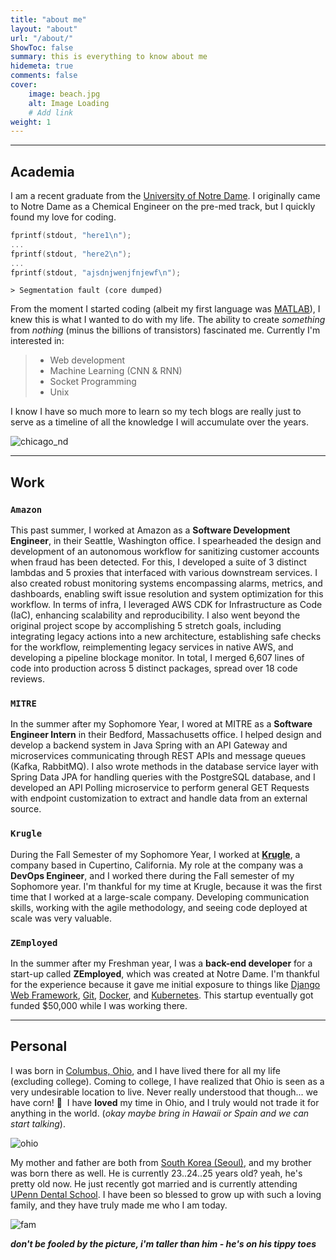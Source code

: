 ```yaml
---
title: "about me"
layout: "about"
url: "/about/"
ShowToc: false
summary: this is everything to know about me
hidemeta: true
comments: false
cover:
    image: beach.jpg
    alt: Image Loading
    # Add link
weight: 1
---
```


---

## Academia

I am a recent graduate from the [University of Notre Dame](https://nd.edu). I originally came to Notre Dame as a Chemical Engineer on the pre-med track, but I quickly found my love for coding.

```C
fprintf(stdout, "here1\n");
...
fprintf(stdout, "here2\n");
...
fprintf(stdout, "ajsdnjwenjfnjewf\n");
```

`> Segmentation fault (core dumped)`

From the moment I started coding (albeit my first language was [MATLAB](https://www.quora.com/Why-is-MATLAB-so-bad)), I knew this is what I wanted to do with my life. The ability to create _something_ from _nothing_ (minus the billions of transistors) fascinated me.
Currently I'm interested in:

> - Web development
> - Machine Learning (CNN & RNN)
> - Socket Programming
> - Unix

I know I have so much more to learn so my tech blogs are really just to serve as a timeline of all the knowledge I will accumulate over the years.

![chicago_nd](/chicago_nd.png)

---

## Work

### `Amazon`

This past summer, I worked at Amazon as a **Software Development Engineer**, in their Seattle, Washington office. I spearheaded the design and development of an autonomous workflow for sanitizing customer accounts when fraud has been detected. For this, I developed a suite of 3 distinct lambdas and 5 proxies that interfaced with various downstream services. I also created robust monitoring systems encompassing alarms, metrics, and dashboards, enabling swift issue resolution and system optimization for this workflow. In terms of infra, I leveraged AWS CDK for Infrastructure as Code (IaC), enhancing scalability and reproducibility. I also went beyond the original project scope by accomplishing 5 stretch goals, including integrating legacy actions into a new architecture, establishing safe checks for the workflow, reimplementing legacy services in native AWS, and developing a pipeline blockage monitor. In total, I merged 6,607 lines of code into production across 5 distinct packages, spread over 18 code reviews.

### `MITRE`

In the summer after my Sophomore Year, I wored at MITRE as a **Software Engineer Intern** in their Bedford, Massachusetts office. I helped design and develop a backend system in Java Spring with an API Gateway and microservices communicating through REST APIs and message queues (Kafka, RabbitMQ). I also wrote methods in the database service layer with Spring Data JPA for handling queries with the PostgreSQL database, and I developed an API Polling microservice to perform general GET Requests with endpoint customization to extract and handle data from an external source.

### `Krugle`

During the Fall Semester of my Sophomore Year, I worked at **[Krugle](https://krugle.com/)**, a company based in Cupertino, California. My role at the company was a **DevOps Engineer**, and I worked there during the Fall semester of my Sophomore year. I'm thankful for my time at Krugle, because it was the first time that I worked at a large-scale company. Developing communication skills, working with the agile methodology, and seeing code deployed at scale was very valuable.

### `ZEmployed`

In the summer after my Freshman year, I was a **back-end developer** for a start-up called **ZEmployed**, which was created at Notre Dame. I'm thankful for the experience because it gave me initial exposure to things like [Django Web Framework](https://www.djangoproject.com/), [Git](https://git-scm.com/), [Docker](https://www.docker.com/), and [Kubernetes](https://kubernetes.io/). This startup eventually got funded $50,000 while I was working there.

---

## Personal

I was born in [Columbus, Ohio](https://en.wikipedia.org/wiki/Columbus,_Ohio), and I have lived there for all my life (excluding college). Coming to college, I have realized that Ohio is seen as a very undesirable location to live. Never really understood that though... we have corn! :corn:&nbsp;&nbsp;I have **loved** my time in Ohio, and I truly would not trade it for anything in the world. (_okay maybe bring in Hawaii or Spain and we can start talking_).

![ohio](/ohio.jpg)

My mother and father are both from [South Korea (Seoul)](https://en.wikipedia.org/wiki/Seoul), and my
brother was born there as well. He is currently 23..24..25 years old? yeah, he's pretty old now. He just recently got married and is currently attending [UPenn Dental School](https://www.dental.upenn.edu/). I have been so blessed to grow up with such a loving family, and they have truly made me who I am today.

![fam](/fam2.jpg)

_**don't be fooled by the picture, i'm taller than him - he's on his tippy toes**_
